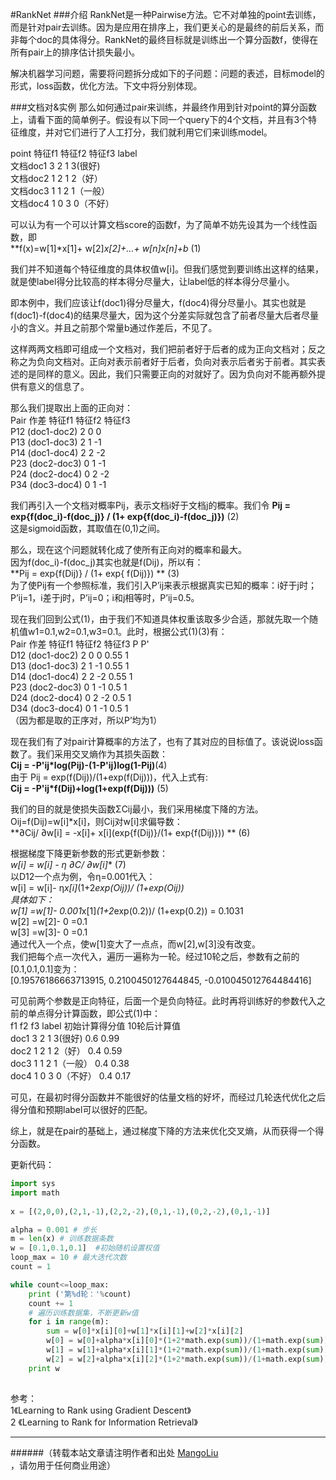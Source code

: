 #RankNet
###介绍
RankNet是一种Pairwise方法。它不对单独的point去训练，而是针对pair去训练。因为是应用在排序上，我们更关心的是最终的前后关系，而非每个doc的具体得分。RankNet的最终目标就是训练出一个算分函数f，使得在所有pair上的排序估计损失最小。<br>

解决机器学习问题，需要将问题拆分成如下的子问题：问题的表述，目标model的形式，loss函数，优化方法。下文中将分别体现。<br>

###文档对&实例
那么如何通过pair来训练，并最终作用到针对point的算分函数上，请看下面的简单例子。假设有以下同一个query下的4个文档，并且有3个特征维度，并对它们进行了人工打分，我们就利用它们来训练model。

point       特征f1	特征f2	特征f3	label    <br>
文档doc1	    3	      2	       1	    3(很好)<br>
文档doc2	    1	      2	       1	    2（好）<br>
文档doc3	    1	      1	       2	    1（一般）<br>
文档doc4	    1	      0	       3	    0（不好）<br>

可以认为有一个可以计算文档score的函数f，为了简单不妨先设其为一个线性函数，即<br>
**f(x)=w[1]*x[1]+ w[2]*x[2]+…+ w[n]*x[n]+b**            (1)

我们并不知道每个特征维度的具体权值w[i]。但我们感觉到要训练出这样的结果，就是使label得分比较高的样本得分尽量大，让label低的样本得分尽量小。

即本例中，我们应该让f(doc1)得分尽量大，f(doc4)得分尽量小。其实也就是f(doc1)-f(doc4)的结果尽量大，因为这个分差实际就包含了前者尽量大后者尽量小的含义。并且之前那个常量b通过作差后，不见了。

这样两两文档即可组成一个文档对，我们把前者好于后者的成为正向文档对；反之称之为负向文档对。正向对表示前者好于后者，负向对表示后者劣于前者。其实表述的是同样的意义。因此，我们只需要正向的对就好了。因为负向对不能再额外提供有意义的信息了。

那么我们提取出上面的正向对：<br>
Pair	作差	     特征f1	特征f2	特征f3<br>
P12	(doc1-doc2)	   2	    0	      0<br>
P13	(doc1-doc3)	   2	    1	     -1<br>
P14	(doc1-doc4)	   2	    2	     -2<br>
P23	(doc2-doc3)	   0	    1	     -1<br>
P24	(doc2-doc4)	   0	    2	     -2<br>
P34	(doc3-doc4)	   0	    1	     -1<br>

我们再引入一个文档对概率Pij，表示文档i好于文档j的概率。我们令
**Pij = exp{f(doc_i)-f(doc_j)} / (1+ exp{f(doc_i)-f(doc_j)})**            (2)<br>
这是sigmoid函数，其取值在(0,1)之间。
 
那么，现在这个问题就转化成了使所有正向对的概率和最大。<br>
   因为f(doc_i)-f(doc_j)其实也就是f(Dij)，所以有：<br>
**Pij = exp{f(Dij)} / (1+ exp{ f(Dij)}) **         (3)<br>
为了使Pij有一个参照标准，我们引入P’ij来表示根据真实已知的概率：i好于j时；P’ij=1，i差于j时，P’ij=0；i和j相等时，P’ij=0.5。<br>

现在我们回到公式(1)，由于我们不知道具体权重该取多少合适，那就先取一个随机值w1=0.1,w2=0.1,w3=0.1。此时，根据公式(1)(3)有：<br>
Pair	作差	    特征f1	特征f2	特征f3	P   	P'<br>
D12	(doc1-doc2)	  2	      0	      0	   0.55	  1<br>
D13	(doc1-doc3)	  2     	1	     -1    0.55	  1<br>
D14	(doc1-doc4)	  2	      2	     -2	   0.55	  1<br>
P23	(doc2-doc3)	  0	      1	     -1	   0.5	  1<br>
D24	(doc2-doc4)	  0	      2	     -2	   0.5	  1<br>
D34	(doc3-doc4)	  0	      1	     -1	   0.5	  1<br>
（因为都是取的正序对，所以P’均为1）<br>

现在我们有了对pair计算概率的方法了，也有了其对应的目标值了。该说说loss函数了。我们采用交叉熵作为其损失函数：<br>
 **Cij  = -P'ij*log(Pij)-(1-P'ij)log(1-Pij)**(4)<br>
由于 Pij = exp(f(Dij))/(1+exp(f(Dij)))，代入上式有:<br>
**Cij = -P'ij*f(Dij)+log(1+exp(f(Dij)))**
      (5)<br>

我们的目的就是使损失函数ΣCij最小，我们采用梯度下降的方法。<br>
Oij=f(Dij)=w[i]*x[i]，则Cij对w[i]求偏导数：<br>
**∂Cij/ ∂w[i] = -x[i]+ x[i](exp{f(Dij)}/(1+ exp{f(Dij)})) **         (6)

根据梯度下降更新参数的形式更新参数：<br>
**w[i] = w[i] - η* ∂C/ ∂w[i]**                   (7)<br>
以D12一个点为例，令η=0.001代入：<br>
w[i] = w[i]- η*x[i]*(1+2*exp(Oij))/ (1+exp(Oij))<br>
具体如下：<br>
w[1] =w[1]- 0.001*x[1]*(1+2*exp(0.2))/ (1+exp(0.2)) = 0.1031<br>
w[2] =w[2]- 0 =0.1<br>
w[3] =w[3]- 0 =0.1<br>
通过代入一个点，使w[1]变大了一点点，而w[2],w[3]没有改变。<br>
我们把每个点一次代入，遍历一遍称为一轮。经过10轮之后，参数有之前的[0.1,0.1,0.1]变为：<br>
[0.19576186663713915, 0.2100450127644845, -0.010045012764484416]<br>

可见前两个参数是正向特征，后面一个是负向特征。此时再将训练好的参数代入之前的单点得分计算函数，即公式(1)中：<br>
	    f1	f2	f3	label	  初始计算得分值	10轮后计算值<br>
doc1	3	  2	   1	 3(很好)	   0.6	          0.99<br>
doc2	1	  2	   1	 2（好）	   0.4	          0.59<br>
doc3	1	  1	   2	 1（一般）   0.4	          0.38<br>
doc4	1	  0	   3	 0（不好）	 0.4	          0.17<br>

可见，在最初时得分函数并不能很好的估量文档的好坏，而经过几轮迭代优化之后得分值和预期label可以很好的匹配。

综上，就是在pair的基础上，通过梯度下降的方法来优化交叉熵，从而获得一个得分函数。


更新代码：
```python
import sys
import math  
 
x = [(2,0,0),(2,1,-1),(2,2,-2),(0,1,-1),(0,2,-2),(0,1,-1)]  

alpha = 0.001 # 步长  
m = len(x) # 训练数据条数  
w = [0.1,0.1,0.1]  #初始随机设置权值
loop_max = 10 # 最大迭代次数  
count = 1  

while count<=loop_max:
    print ('第%d轮：'%count) 
    count += 1   
    # 遍历训练数据集，不断更新w值
    for i in range(m): 
        sum = w[0]*x[i][0]+w[1]*x[i][1]+w[2]*x[i][2]
        w[0] = w[0]+alpha*x[i][0]*(1+2*math.exp(sum))/(1+math.exp(sum))
        w[1] = w[1]+alpha*x[i][1]*(1+2*math.exp(sum))/(1+math.exp(sum))
        w[2] = w[2]+alpha*x[i][2]*(1+2*math.exp(sum))/(1+math.exp(sum))
    print w
    
```

参考：<br>
1《Learning to Rank using Gradient Descent》<br>
2 《Learning to Rank for Information Retrieval》<br>

--------------------------------
######（转载本站文章请注明作者和出处 <a href="https://github.com/MangoLiu">MangoLiu</a> ，请勿用于任何商业用途）
